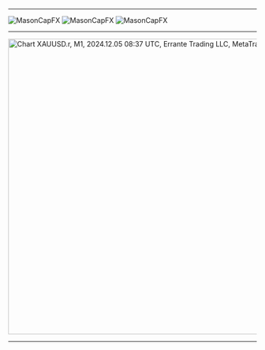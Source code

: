 ___
![MasonCapFX](https://www.tradingview.com/x/xCiNxyzj/ "MasonCapFX")
![MasonCapFX](https://www.tradingview.com/x/zCQhsjuW/ "MasonCapFX")
![MasonCapFX](https://www.tradingview.com/x/nRrkBRJX/ "MasonCapFX")
___
<img src="https://charts.mql5.com/41/603/xauusd-r-m1-errante-trading-llc-2.png" loading="lazy" width="800" height="600" alt="Chart XAUUSD.r, M1, 2024.12.05 08:37 UTC, Errante Trading LLC, MetaTrader 5, Demo" title="Chart XAUUSD.r, M1, 2024.12.05 08:37 UTC, Errante Trading LLC, MetaTrader 5, Demo"> 

___
